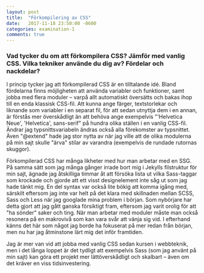 ```yaml
---
layout: post
title:  "Förkompilering av CSS"
date:   2017-11-18 23:50:00 -0600
categories: examination-1
comments: true
---
```


### Vad tycker du om att förkompilera CSS? Jämför med vanlig CSS. Vilka tekniker använde du dig av? Fördelar och nackdelar?

<!--more-->

I princip tycker jag att förkompilerad CSS är en tilltalande idé. Bland fördelarna finns möjligheten att använda variabler och funktioner, samt jobba med flera moduler – varpå allt automatiskt översätts och bakas ihop till en enda klassisk CSS-fil. Att kunna ange färger, textstorlekar och liknande som variabler i en separat fil, för att sedan utnyttja dem i en annan, är förstås mer överskådligt än att behöva ange exempelvis "'Helvetica Neue', 'Helvetica', sans-serif" på hundra olika ställen i en vanlig CSS-fil. Ändrar jag typsnittsvariabeln ändras också alla förekomster av typsnittet. Även "@extend" hade jag stor nytta av när jag ville att de olika modulerna på min sajt skulle "ärva" stilar av varandra (exempelvis de rundade rutornas skuggor).

Förkompilerad CSS har många likheter med hur man arbetar med en SSG. På samma sätt som jag många gånger irrade bort mig i Jekylls filstruktur för min sajt, ägnade jag åtskilliga timmar åt att försöka lista ut vilka Sass-taggar som krockade och gjorde att ett visst designelement inte såg ut som jag hade tänkt mig. En del syntax var också lite bökig att komma igång med, särskilt eftersom jag inte var helt på det klara med skillnaden mellan SCSS, Sass och Less när jag googlade mina problem i början. Som nybörjare har detta gjort att jag gått ganska försiktigt fram, eftersom jag varit orolig för att "ha sönder" saker och ting. När man arbetar med moduler måste man också resonera på en makrovivå som kan vara svår att vänja sig vid. I efterhand känns det här som något jag borde ha fokuserat på mer redan från början, men nu har jag åtminstone lärt mig det inför framtiden.

Jag är mer van vid att jobba med vanlig CSS sedan kursen i webbteknik, men i det långa loppet är det tydligt att exempelvis Sass (som jag använt på min sajt) kan göra ett projekt mer lättöverskådligt och skalbart – även om det kräver en viss tidsinvestering.
